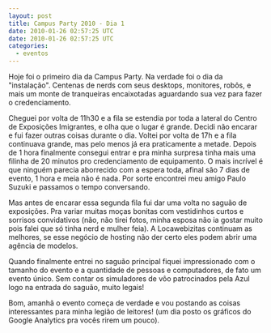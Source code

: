 ```yaml
---           
layout: post
title: Campus Party 2010 - Dia 1
date: 2010-01-26 02:57:25 UTC
date: 2010-01-26 02:57:25 UTC
categories: 
  - eventos
---
```


Hoje foi o primeiro dia da Campus Party. Na verdade foi o dia da "instalação". Centenas de nerds com seus desktops, monitores, robôs, e mais um monte de tranqueiras encaixotadas aguardando sua vez para fazer o credenciamento.

Cheguei por volta de 11h30 e a fila se estendia por toda a lateral do Centro de Exposições Imigrantes, e olha que o lugar é grande. Decidi não encarar e fui fazer outras coisas durante o dia. Voltei por volta de 17h e a fila continuava grande, mas pelo menos já era praticamente a metade. Depois de 1 hora finalmente consegui entrar e pra minha surpresa tinha mais uma filinha de 20 minutos pro credenciamento de equipamento. O mais incrível é que ninguém parecia aborrecido com a espera toda, afinal são 7 dias de evento, 1 hora e meia não é nada. Por sorte encontrei meu amigo Paulo Suzuki e passamos o tempo conversando.

Mas antes de encarar essa segunda fila fui dar uma volta no saguão de exposições. Pra variar muitas moças bonitas com vestidinhos curtos e sorrisos convidativos (não, não tirei fotos, minha esposa não ia gostar muito pois falei que só tinha nerd e mulher feia). A Locawebizitas continuam as melhores, se esse negócio de hosting não der certo eles podem abrir uma agência de modelos.

Quando finalmente entrei no saguão principal fiquei impressionado com o tamanho do evento e a quantidade de pessoas e computadores, de fato um evento único. Sem contar os simuladores de vôo patrocinados pela Azul logo na entrada do saguão, muito legais!

<!-- Desculpem pela pécima qualidade das fotos, mas foi o que consegui com meu iPhone 2G super-moderno. -->

Bom, amanhã o evento começa de verdade e vou postando as coisas interessantes para minha legião de leitores! (um dia posto os gráficos do Google Analytics pra vocês rirem um pouco).

<!-- 
<div id="myCarousel" class="carousel slide">
  <div class="carousel-inner">
    <div class="active item"><img src="/images/campus-party-img_0112.jpg"></div>
    <div class="active item"><img src="/images/campus-party-img_0114.jpg"></div>
    <div class="active item"><img src="/images/campus-party-img_0120.jpg"></div>
  </div>
  <a class="carousel-control left" href="#myCarousel" data-slide="prev">&lsaquo;</a>
  <a class="carousel-control right" href="#myCarousel" data-slide="next">&rsaquo;</a>
</div>
 -->
 
